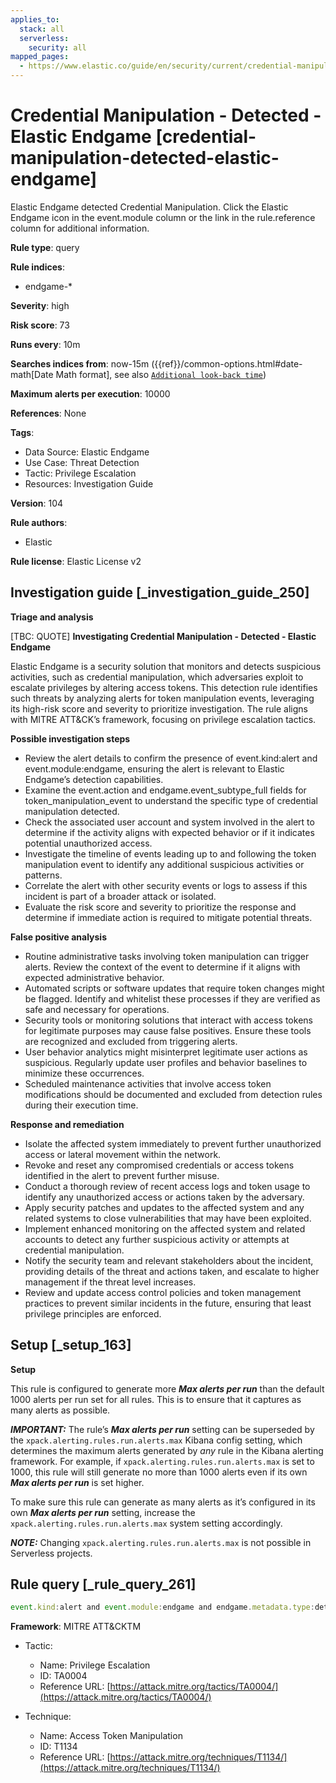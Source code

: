 ```yaml
---
applies_to:
  stack: all
  serverless:
    security: all
mapped_pages:
  - https://www.elastic.co/guide/en/security/current/credential-manipulation-detected-elastic-endgame.html
---
```


# Credential Manipulation - Detected - Elastic Endgame [credential-manipulation-detected-elastic-endgame]

Elastic Endgame detected Credential Manipulation. Click the Elastic Endgame icon in the event.module column or the link in the rule.reference column for additional information.

**Rule type**: query

**Rule indices**:

* endgame-*

**Severity**: high

**Risk score**: 73

**Runs every**: 10m

**Searches indices from**: now-15m ({{ref}}/common-options.html#date-math[Date Math format], see also [`Additional look-back time`](docs-content://solutions/security/detect-and-alert/create-detection-rule.md#rule-schedule))

**Maximum alerts per execution**: 10000

**References**: None

**Tags**:

* Data Source: Elastic Endgame
* Use Case: Threat Detection
* Tactic: Privilege Escalation
* Resources: Investigation Guide

**Version**: 104

**Rule authors**:

* Elastic

**Rule license**: Elastic License v2

## Investigation guide [_investigation_guide_250]

**Triage and analysis**

[TBC: QUOTE]
**Investigating Credential Manipulation - Detected - Elastic Endgame**

Elastic Endgame is a security solution that monitors and detects suspicious activities, such as credential manipulation, which adversaries exploit to escalate privileges by altering access tokens. This detection rule identifies such threats by analyzing alerts for token manipulation events, leveraging its high-risk score and severity to prioritize investigation. The rule aligns with MITRE ATT&CK’s framework, focusing on privilege escalation tactics.

**Possible investigation steps**

* Review the alert details to confirm the presence of event.kind:alert and event.module:endgame, ensuring the alert is relevant to Elastic Endgame’s detection capabilities.
* Examine the event.action and endgame.event_subtype_full fields for token_manipulation_event to understand the specific type of credential manipulation detected.
* Check the associated user account and system involved in the alert to determine if the activity aligns with expected behavior or if it indicates potential unauthorized access.
* Investigate the timeline of events leading up to and following the token manipulation event to identify any additional suspicious activities or patterns.
* Correlate the alert with other security events or logs to assess if this incident is part of a broader attack or isolated.
* Evaluate the risk score and severity to prioritize the response and determine if immediate action is required to mitigate potential threats.

**False positive analysis**

* Routine administrative tasks involving token manipulation can trigger alerts. Review the context of the event to determine if it aligns with expected administrative behavior.
* Automated scripts or software updates that require token changes might be flagged. Identify and whitelist these processes if they are verified as safe and necessary for operations.
* Security tools or monitoring solutions that interact with access tokens for legitimate purposes may cause false positives. Ensure these tools are recognized and excluded from triggering alerts.
* User behavior analytics might misinterpret legitimate user actions as suspicious. Regularly update user profiles and behavior baselines to minimize these occurrences.
* Scheduled maintenance activities that involve access token modifications should be documented and excluded from detection rules during their execution time.

**Response and remediation**

* Isolate the affected system immediately to prevent further unauthorized access or lateral movement within the network.
* Revoke and reset any compromised credentials or access tokens identified in the alert to prevent further misuse.
* Conduct a thorough review of recent access logs and token usage to identify any unauthorized access or actions taken by the adversary.
* Apply security patches and updates to the affected system and any related systems to close vulnerabilities that may have been exploited.
* Implement enhanced monitoring on the affected system and related accounts to detect any further suspicious activity or attempts at credential manipulation.
* Notify the security team and relevant stakeholders about the incident, providing details of the threat and actions taken, and escalate to higher management if the threat level increases.
* Review and update access control policies and token management practices to prevent similar incidents in the future, ensuring that least privilege principles are enforced.


## Setup [_setup_163]

**Setup**

This rule is configured to generate more ***Max alerts per run*** than the default 1000 alerts per run set for all rules. This is to ensure that it captures as many alerts as possible.

***IMPORTANT:*** The rule’s ***Max alerts per run*** setting can be superseded by the `xpack.alerting.rules.run.alerts.max` Kibana config setting, which determines the maximum alerts generated by *any* rule in the Kibana alerting framework. For example, if `xpack.alerting.rules.run.alerts.max` is set to 1000, this rule will still generate no more than 1000 alerts even if its own ***Max alerts per run*** is set higher.

To make sure this rule can generate as many alerts as it’s configured in its own ***Max alerts per run*** setting, increase the `xpack.alerting.rules.run.alerts.max` system setting accordingly.

***NOTE:*** Changing `xpack.alerting.rules.run.alerts.max` is not possible in Serverless projects.


## Rule query [_rule_query_261]

```js
event.kind:alert and event.module:endgame and endgame.metadata.type:detection and (event.action:token_manipulation_event or endgame.event_subtype_full:token_manipulation_event)
```

**Framework**: MITRE ATT&CKTM

* Tactic:

    * Name: Privilege Escalation
    * ID: TA0004
    * Reference URL: [https://attack.mitre.org/tactics/TA0004/](https://attack.mitre.org/tactics/TA0004/)

* Technique:

    * Name: Access Token Manipulation
    * ID: T1134
    * Reference URL: [https://attack.mitre.org/techniques/T1134/](https://attack.mitre.org/techniques/T1134/)




